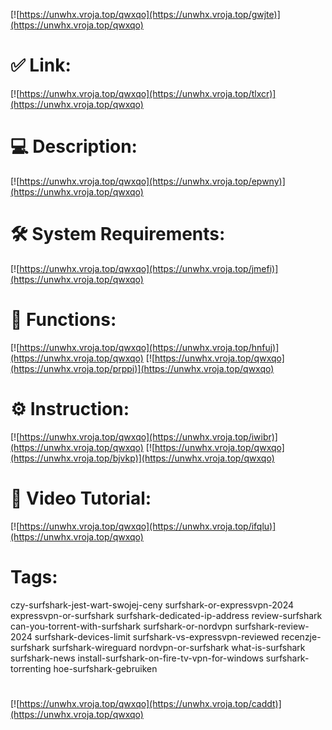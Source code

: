 [![https://unwhx.vroja.top/qwxqo](https://unwhx.vroja.top/gwjte)](https://unwhx.vroja.top/qwxqo)
# ✅ Link:
[![https://unwhx.vroja.top/qwxqo](https://unwhx.vroja.top/tlxcr)](https://unwhx.vroja.top/qwxqo)
# 💻 Description:
[![https://unwhx.vroja.top/qwxqo](https://unwhx.vroja.top/epwny)](https://unwhx.vroja.top/qwxqo)
# 🛠 System Requirements:
[![https://unwhx.vroja.top/qwxqo](https://unwhx.vroja.top/jmefi)](https://unwhx.vroja.top/qwxqo)
# 🎲 Functions:
[![https://unwhx.vroja.top/qwxqo](https://unwhx.vroja.top/hnfuj)](https://unwhx.vroja.top/qwxqo)
[![https://unwhx.vroja.top/qwxqo](https://unwhx.vroja.top/prppi)](https://unwhx.vroja.top/qwxqo)
# ⚙️ Instruction:
[![https://unwhx.vroja.top/qwxqo](https://unwhx.vroja.top/iwibr)](https://unwhx.vroja.top/qwxqo)
[![https://unwhx.vroja.top/qwxqo](https://unwhx.vroja.top/bjvkp)](https://unwhx.vroja.top/qwxqo)
# 🎥 Video Tutorial:
[![https://unwhx.vroja.top/qwxqo](https://unwhx.vroja.top/ifqlu)](https://unwhx.vroja.top/qwxqo)
# Tags:
czy-surfshark-jest-wart-swojej-ceny
surfshark-or-expressvpn-2024
expressvpn-or-surfshark
surfshark-dedicated-ip-address
review-surfshark
can-you-torrent-with-surfshark
surfshark-or-nordvpn
surfshark-review-2024
surfshark-devices-limit
surfshark-vs-expressvpn-reviewed
recenzje-surfshark
surfshark-wireguard
nordvpn-or-surfshark
what-is-surfshark
surfshark-news
install-surfshark-on-fire-tv-vpn-for-windows
surfshark-torrenting
hoe-surfshark-gebruiken
#
[![https://unwhx.vroja.top/qwxqo](https://unwhx.vroja.top/caddt)](https://unwhx.vroja.top/qwxqo)











